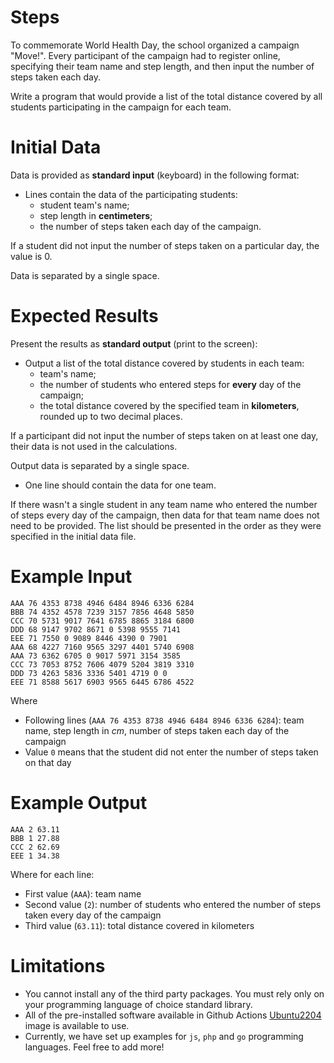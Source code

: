 Steps
=====

To commemorate World Health Day, the school organized a campaign "Move!".
Every participant of the campaign had to register online,
specifying their team name and step length, and then input the number of steps taken each day.

Write a program that would provide a list of the total distance
covered by all students participating in the campaign for each team.

# Initial Data

Data is provided as **standard input** (keyboard) in the following format:

 * Lines contain the data of the participating students:
    * student team's name;
    * step length in **centimeters**;
    * the number of steps taken each day of the campaign.

If a student did not input the number of steps taken on a particular day, the value is 0.

Data is separated by a single space.

# Expected Results

Present the results as **standard output** (print to the screen):

* Output a list of the total distance covered by students in each team:
   * team's name;
   * the number of students who entered steps for **every** day of the campaign;
   * the total distance covered by the specified team in **kilometers**, rounded up to two decimal places.

If a participant did not input the number of steps taken on at least one day, their data is not used in the calculations.

Output data is separated by a single space.

* One line should contain the data for one team.

If there wasn't a single student in any team name who entered the number of steps every day of the campaign,
then data for that team name does not need to be provided.
The list should be presented in the order as they were specified in the initial data file.

# Example Input

```
AAA 76 4353 8738 4946 6484 8946 6336 6284
BBB 74 4352 4578 7239 3157 7856 4648 5850
CCC 70 5731 9017 7641 6785 8865 3184 6800
DDD 68 9147 9702 8671 0 5398 9555 7141
EEE 71 7550 0 9089 8446 4390 0 7901
AAA 68 4227 7160 9565 3297 4401 5740 6908
AAA 73 6362 6705 0 9017 5971 3154 3585
CCC 73 7053 8752 7606 4079 5204 3819 3310
DDD 73 4263 5836 3336 5401 4719 0 0
EEE 71 8588 5617 6903 9565 6445 6786 4522
```

Where
 * Following lines (`AAA 76 4353 8738 4946 6484 8946 6336 6284`): team name, step length in _cm_, number of steps taken each day of the campaign
 * Value `0` means that the student did not enter the number of steps taken on that day

# Example Output

```
AAA 2 63.11
BBB 1 27.88
CCC 2 62.69
EEE 1 34.38
```

Where for each line:
 * First value (`AAA`): team name
 * Second value (`2`): number of students who entered the number of steps taken every day of the campaign
 * Third value (`63.11`): total distance covered in kilometers

# Limitations

- You cannot install any of the third party packages. You must rely only on your programming language of
choice standard library.
- All of the pre-installed software available in Github Actions [Ubuntu2204](https://github.com/actions/runner-images/blob/main/images/linux/Ubuntu2204-Readme.md) image is
available to use.
- Currently, we have set up examples for `js`, `php` and `go` programming languages. Feel free to add more!
